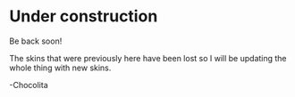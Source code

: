 # Under construction
Be back soon!



The skins that were previously here have been lost so I will be updating the whole thing with new skins.

-Chocolita
